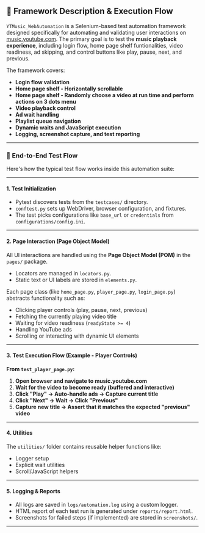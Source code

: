 ## 📖 Framework Description & Execution Flow

`YTMusic_WebAutomation` is a Selenium-based test automation framework designed specifically for automating and validating user interactions on [music.youtube.com](https://music.youtube.com). The primary goal is to test the **music playback experience**, including login flow, home page shelf funtionalities, video readiness, ad skipping, and control buttons like play, pause, next, and previous.

The framework covers:

- **Login flow validation**
- **Home page shelf - Horizontally scrollable**
- **Home page shelf - Randomly choose a video at run time and perform actions on 3 dots menu**
- **Video playback control**
- **Ad wait handling**
- **Playlist queue navigation**
- **Dynamic waits and JavaScript execution**
- **Logging, screenshot capture, and test reporting**

---

### 🧭 End-to-End Test Flow

Here's how the typical test flow works inside this automation suite:

---

#### 1. **Test Initialization**
- Pytest discovers tests from the `testcases/` directory.
- `conftest.py` sets up WebDriver, browser configuration, and fixtures.
- The test picks configurations like `base_url` or `credentials` from `configurations/config.ini`.

---

#### 2. **Page Interaction (Page Object Model)**

All UI interactions are handled using the **Page Object Model (POM)** in the `pages/` package.

- Locators are managed in `locators.py`.
- Static text or UI labels are stored in `elements.py`.

Each page class (like `home_page.py`, `player_page.py`, `login_page.py`) abstracts functionality such as:

- Clicking player controls (play, pause, next, previous)
- Fetching the currently playing video title
- Waiting for video readiness (`readyState >= 4`)
- Handling YouTube ads
- Scrolling or interacting with dynamic UI elements

---

#### 3. **Test Execution Flow (Example - Player Controls)**

**From `test_player_page.py`:**

1. **Open browser and navigate to music.youtube.com**
2. **Wait for the video to become ready (buffered and interactive)**
3. **Click "Play" → Auto-handle ads → Capture current title**
4. **Click "Next" → Wait → Click "Previous"**
5. **Capture new title → Assert that it matches the expected "previous" video**

---

#### 4. **Utilities**

The `utilities/` folder contains reusable helper functions like:

- Logger setup
- Explicit wait utilities
- Scroll/JavaScript helpers

---

#### 5. **Logging & Reports**

- All logs are saved in `logs/automation.log` using a custom logger.
- HTML report of each test run is generated under `reports/report.html`.
- Screenshots for failed steps (if implemented) are stored in `screenshots/`.

---
